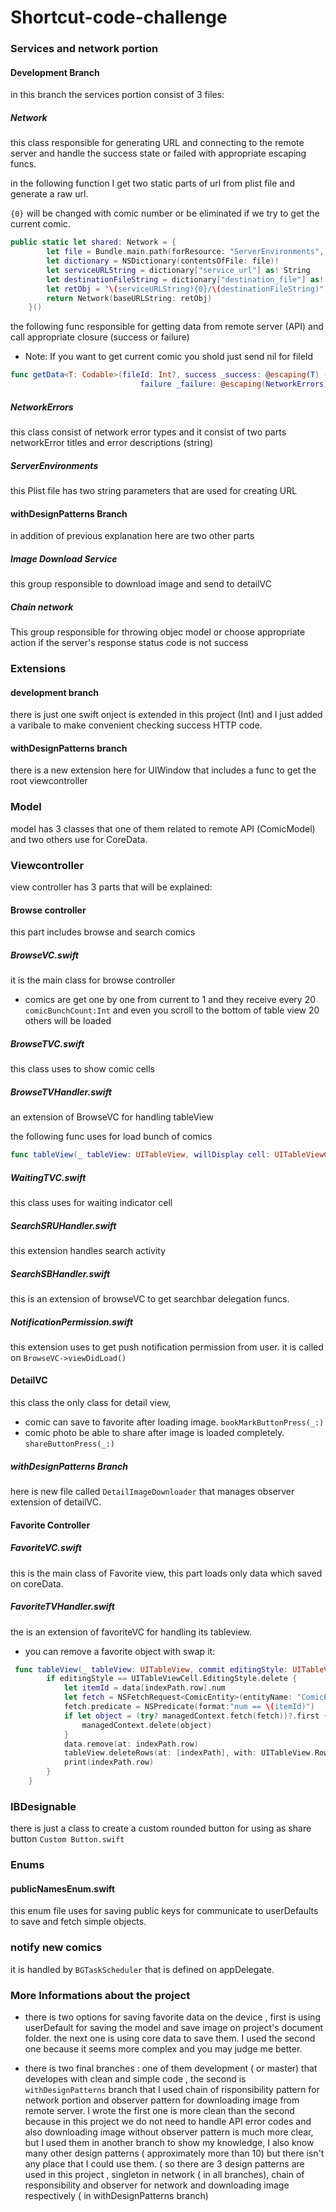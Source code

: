# Shortcut-code-challenge

### Services and network portion

#### Development Branch
in this branch the services portion consist of 3 files:

##### Network
this class responsible for generating URL and connecting to the remote server and handle the success state or failed with appropriate escaping funcs.


in the following function I get two static parts of url from plist file and generate a raw url.

`{0}` will be changed with comic number or be eliminated if we try to get the current comic.

```swift
public static let shared: Network = {
        let file = Bundle.main.path(forResource: "ServerEnvironments", ofType: "plist")!
        let dictionary = NSDictionary(contentsOfFile: file)!
        let serviceURLString = dictionary["service_url"] as! String
        let destinationFileString = dictionary["destination_file"] as! String
        let retObj = "\(serviceURLString){0}/\(destinationFileString)"
        return Network(baseURLString: retObj)
    }()
```


the following func responsible for getting data from remote server (API) and call appropriate closure (success or failure)

* Note: If you want to get current comic you shold just send nil for fileId

```swift
func getData<T: Codable>(fileId: Int?, success _success: @escaping(T) -> Void,
                             failure _failure: @escaping(NetworkErrors) -> Void)
```

##### NetworkErrors

this class consist of network error types and it consist of two parts networkError titles and error descriptions (string)


##### ServerEnvironments

this Plist file has two string parameters that are used for creating URL


#### withDesignPatterns Branch

in addition of previous explanation here are two other parts 

##### Image Download Service
this group responsible to download image and send to detailVC

##### Chain network
This group responsible for throwing objec model or choose appropriate action if the server's response status code is not success


### Extensions

#### development branch

there is just one swift onject is extended in this project (Int) and I just added a varibale to make convenient checking success HTTP code.

#### withDesignPatterns branch
there is a new extension here for UIWindow that includes a func to get the root viewcontroller

### Model

model has 3 classes that one of them related to remote API (ComicModel) and two others use for CoreData.


### Viewcontroller

view controller has 3 parts that will be explained:

#### Browse controller

this part includes browse and search comics

##### BrowseVC.swift

it is the main class for browse controller 

* comics are get one by one from current to 1 and they receive every 20 `comicBunchCount:Int` and even you scroll to the bottom of table view 20 others will be loaded 

##### BrowseTVC.swift

this class uses to show comic cells

##### BrowseTVHandler.swift
 an extension of BrowseVC for handling tableView
 
 the following func uses for load bunch of comics
 
 ```swift
 func tableView(_ tableView: UITableView, willDisplay cell: UITableViewCell, forRowAt indexPath: IndexPath)
 ```
 
 ##### WaitingTVC.swift
 this class uses for waiting indicator cell
 
 ##### SearchSRUHandler.swift
 this extension handles search activity
 
 ##### SearchSBHandler.swift
 this is an extension of browseVC to get searchbar delegation funcs.
 
 ##### NotificationPermission.swift
 
 this extension uses to get push notification permission from user. it is called on `BrowseVC->viewDidLoad()`
 
 #### DetailVC
 
 this class the only class for detail view, 
 
 * comic can save to favorite after loading image. `bookMarkButtonPress(_:)`
 * comic photo be able to share after image is loaded completely. `shareButtonPress(_:)`


##### withDesignPatterns Branch
here is new file called `DetailImageDownloader` that manages observer extension of detailVC.

#### Favorite Controller

##### FavoriteVC.swift
this is the main class of Favorite view, this part loads only data which saved on coreData.

##### FavoriteTVHandler.swift

the is an extension of favoriteVC for handling its tableview.

* you can remove a favorite object with swap it:

```swift
 func tableView(_ tableView: UITableView, commit editingStyle: UITableViewCell.EditingStyle, forRowAt indexPath: IndexPath) {
        if editingStyle == UITableViewCell.EditingStyle.delete {
            let itemId = data[indexPath.row].num
            let fetch = NSFetchRequest<ComicEntity>(entityName: "ComicEntity")
            fetch.predicate = NSPredicate(format:"num == \(itemId)")
            if let object = (try? managedContext.fetch(fetch))?.first {
                managedContext.delete(object)
            }
            data.remove(at: indexPath.row)
            tableView.deleteRows(at: [indexPath], with: UITableView.RowAnimation.automatic)
            print(indexPath.row)
        }
    }
```

### IBDesignable

there is just a class to create a custom rounded button for using as share button `Custom Button.swift`

### Enums

#### publicNamesEnum.swift
this enum file uses for saving public keys for communicate to userDefaults to save and fetch simple objects.

### notify new comics
it is handled by `BGTaskScheduler` that is defined on appDelegate.


### More Informations about the project
- there is two options for saving favorite data on the device , first is using userDefault for saving the model and save image on project's document folder. the next one is using core data to save them. I used the second one because it seems more complex and you may judge me better.

- there is two final branches : one of them development ( or master) that developes with clean and simple code , the second is `withDesignPatterns` branch that I used chain of risponsibility pattern for network portion and observer pattern for downloading image from remote server. I wrote the first one is more clean than the second because in this project we do not need to handle API error codes and also downloading image without observer pattern is much more clear, but I used them in another branch to show my knowledge, I also know many other design patterns ( approximately more than 10) but there isn't any place that I could use them. ( so there are 3 design patterns are used in this project , singleton in network ( in all branches), chain of responsibility and observer for network and downloading image respectively ( in withDesignPatterns branch)
